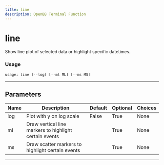 ```yaml
---
title: line
description: OpenBB Terminal Function
---
```


# line

Show line plot of selected data or highlight specific datetimes.

### Usage

```python
usage: line [--log] [--ml ML] [--ms MS]
```

---

## Parameters

| Name | Description | Default | Optional | Choices |
| ---- | ----------- | ------- | -------- | ------- |
| log | Plot with y on log scale | False | True | None |
| ml | Draw vertical line markers to highlight certain events |  | True | None |
| ms | Draw scatter markers to highlight certain events |  | True | None |
---

